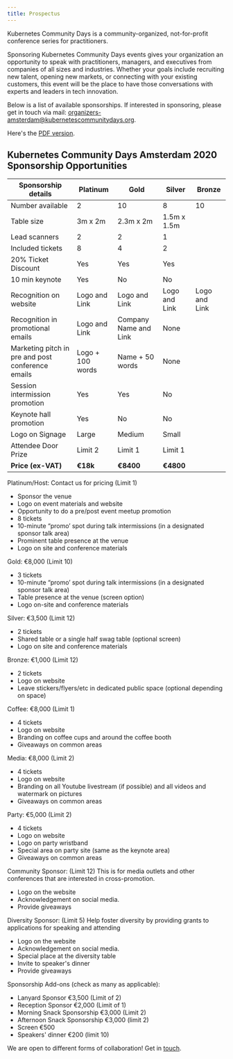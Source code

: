 ```yaml
---
title: Prospectus
---
```


Kubernetes Community Days is a community-organized, not-for-profit conference series for practitioners.

Sponsoring Kubernetes Community Days events gives your organization an opportunity to speak with practitioners, managers, and executives from companies of all sizes and industries. Whether your goals include recruiting new talent, opening new markets, or connecting with your existing customers, this event will be the place to have those conversations with experts and leaders in tech innovation.

Below is a list of available sponsorships. If interested in sponsoring, please get in touch via mail: [organizers-amsterdam@kubernetescommunitydays.org](mailto:organizers-amsterdam@kubernetescommunitydays.org).

Here's the [PDF version](/img/2020-amsterdam/kcdams2020_sponsor_prospectus.pdf).

## Kubernetes Community Days Amsterdam 2020 Sponsorship Opportunities

Sponsorship details               | Platinum | Gold      | Silver      | Bronze
----------------------------------|----------|-----------|-------------|------
Number available                  | 2        | 10        | 8           | 10
Table size                        | 3m x 2m  | 2.3m x 2m | 1.5m x 1.5m | 
Lead scanners                     | 2        | 2         | 1            |
Included tickets                  | 8        | 4         | 2            |
20% Ticket Discount               | Yes      | Yes       | Yes          |
10 min keynote                    | Yes      | No        | No
Recognition on website            | Logo and Link      | Logo and Link        | Logo and Link |Logo and Link
Recognition in promotional emails | Logo and Link      | Company Name and Link        | None|
Marketing pitch in pre and post conference emails | Logo + 100 words      | Name + 50 words        | None
Session intermission promotion    | Yes      | Yes        | No   |
Keynote hall promotion            | Yes      | No        | No   |
Logo on Signage                   | Large    | Medium    | Small  |
Attendee Door Prize               | Limit 2  | Limit 1   | Limit 1 |
**Price (ex-VAT)**                         | **€18k** | **€8400**  | **€4800** |


Platinum/Host: Contact us for pricing (Limit 1)

* Sponsor the venue
* Logo on event materials and website
* Opportunity to do a pre/post event meetup promotion
* 8 tickets
* 10-minute “promo’ spot during talk intermissions (in a designated sponsor talk area)
* Prominent table presence at the venue
* Logo on site and conference materials

Gold: €8,000 (Limit 10)

* 3 tickets
* 10-minute “promo’ spot during talk intermissions (in a designated sponsor talk area)
* Table presence at the venue (screen option)
* Logo on-site and conference materials

Silver: €3,500 (Limit 12)  

* 2 tickets
* Shared table or a single half swag table (optional screen)
* Logo on site and conference materials

Bronze: €1,000 (Limit 12)

* 2 tickets
* Logo on website
* Leave stickers/flyers/etc in dedicated public space (optional depending on space)

Coffee: €8,000 (Limit 1)

* 4 tickets
* Logo on website
* Branding on coffee cups and around the coffee booth
* Giveaways on common areas

Media: €8,000 (Limit 2)

* 4 tickets
* Logo on website
* Branding on all Youtube livestream (if possible) and all videos and watermark on pictures
* Giveaways on common areas

Party: €5,000 (Limit 2)

* 4 tickets
* Logo on website
* Logo on party wristband
* Special area on party site (same as the keynote area)
* Giveaways on common areas

Community Sponsor: (Limit 12)
This is for media outlets and other conferences that are interested in cross-promotion.

* Logo on the website
* Acknowledgement on social media.
* Provide giveaways

Diversity Sponsor: (Limit 5)
Help foster diversity by providing grants to applications for speaking and attending

* Logo on the website
* Acknowledgement on social media.
* Special place at the diversity table
* Invite to speaker's dinner
* Provide giveaways

Sponsorship Add-ons (check as many as applicable):

* Lanyard Sponsor €3,500 (Limit of 2)
* Reception Sponsor €2,000 (Limit of 1)
* Morning Snack Sponsorship €3,000 (Limit 2)
* Afternoon Snack Sponsorship €3,000 (limit 2)
* Screen €500
* Speakers' dinner €200 (limit 10)

We are open to different forms of collaboration! Get in [touch](mailto:organizers-amsterdam@kubernetescommunitydays.org).